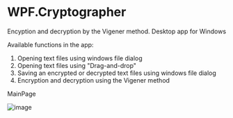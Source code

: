 # WPF.Cryptographer
Encyption and decryption by the Vigener method. Desktop app for Windows

Available functions in the app:
 1) Opening text files using windows file dialog
 2) Opening text files using "Drag-and-drop"
 3) Saving an encrypted or decrypted text files using windows file dialog
 4) Encryption and decryption using the Vigener method



  MainPage
</h1>

![image](https://user-images.githubusercontent.com/85613704/160806120-97863c3e-bd53-41df-8bca-45e984bd7b82.png)
